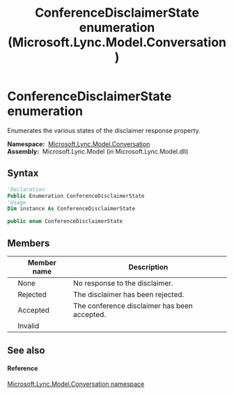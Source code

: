 ﻿---
title: ConferenceDisclaimerState enumeration (Microsoft.Lync.Model.Conversation)
TOCTitle: ConferenceDisclaimerState enumeration
ms:assetid: T:Microsoft.Lync.Model.Conversation.ConferenceDisclaimerState_DI_3_UC_OCS14MrefLyncWPF
ms:mtpsurl: https://msdn.microsoft.com/en-us/library/microsoft.lync.model.conversation.conferencedisclaimerstate_di_3_uc_ocs14mreflyncwpf(v=office.15)
ms:contentKeyID: 48602061
ms.date: 07/28/2014
mtps_version: v=office.15
f1_keywords:
- Microsoft.Lync.Model.Conversation.ConferenceDisclaimerState
- Microsoft.Lync.Model.Conversation.ConferenceDisclaimerState.Accepted
- Microsoft.Lync.Model.Conversation.ConferenceDisclaimerState.Invalid
- Microsoft.Lync.Model.Conversation.ConferenceDisclaimerState.None
- Microsoft.Lync.Model.Conversation.ConferenceDisclaimerState.Rejected
dev_langs:
- CSharp
- JScript
- VB
- other
---

# ConferenceDisclaimerState enumeration

Enumerates the various states of the disclaimer response property.

**Namespace:**  [Microsoft.Lync.Model.Conversation](microsoft-lync-model-conversation-namespace_2.md)  
**Assembly:**  Microsoft.Lync.Model (in Microsoft.Lync.Model.dll)

## Syntax

``` vb
'Declaration
Public Enumeration ConferenceDisclaimerState
'Usage
Dim instance As ConferenceDisclaimerState
```

``` csharp
public enum ConferenceDisclaimerState
```

## Members

<table>
<thead>
<tr class="header">
<th></th>
<th>Member name</th>
<th>Description</th>
</tr>
</thead>
<tbody>
<tr class="odd">
<td></td>
<td>None</td>
<td>No response to the disclaimer.</td>
</tr>
<tr class="even">
<td></td>
<td>Rejected</td>
<td>The disclaimer has been rejected.</td>
</tr>
<tr class="odd">
<td></td>
<td>Accepted</td>
<td>The conference disclaimer has been accepted.</td>
</tr>
<tr class="even">
<td></td>
<td>Invalid</td>
<td></td>
</tr>
</tbody>
</table>


## See also

#### Reference

[Microsoft.Lync.Model.Conversation namespace](microsoft-lync-model-conversation-namespace_2.md)

